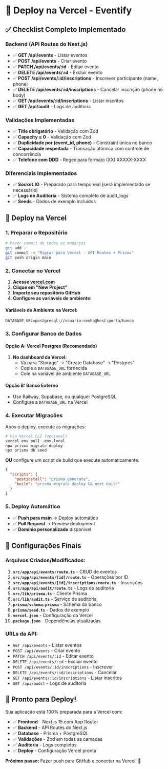 # 🚀 Deploy na Vercel - Eventify

## ✅ Checklist Completo Implementado

### Backend (API Routes do Next.js)

- ✅ **GET /api/events** - Listar eventos
- ✅ **POST /api/events** - Criar evento
- ✅ **PATCH /api/events/:id** - Editar evento
- ✅ **DELETE /api/events/:id** - Excluir evento
- ✅ **POST /api/events/:id/inscriptions** - Inscrever participante (name, phone)
- ✅ **DELETE /api/events/:id/inscriptions** - Cancelar inscrição (phone no body)
- ✅ **GET /api/events/:id/inscriptions** - Listar inscritos
- ✅ **GET /api/audit** - Logs de auditoria

### Validações Implementadas

- ✅ **Title obrigatório** - Validação com Zod
- ✅ **Capacity ≥ 0** - Validação com Zod
- ✅ **Duplicidade por (event_id, phone)** - Constraint única no banco
- ✅ **Capacidade respeitada** - Transação atômica com controle de concorrência
- ✅ **Telefone com DDD** - Regex para formato (XX) XXXXX-XXXX

### Diferenciais Implementados

- ✅ **Socket.IO** - Preparado para tempo real (será implementado se necessário)
- ✅ **Logs de Auditoria** - Sistema completo de audit_logs
- ✅ **Seeds** - Dados de exemplo incluídos

## 🎯 Deploy na Vercel

### 1. Preparar o Repositório

```bash
# Fazer commit de todas as mudanças
git add .
git commit -m "Migrar para Vercel - API Routes + Prisma"
git push origin main
```

### 2. Conectar no Vercel

1. **Acesse [vercel.com](https://vercel.com)**
2. **Clique em "New Project"**
3. **Importe seu repositório GitHub**
4. **Configure as variáveis de ambiente:**

#### Variáveis de Ambiente na Vercel:

```
DATABASE_URL=postgresql://usuario:senha@host:porta/banco
```

### 3. Configurar Banco de Dados

#### Opção A: Vercel Postgres (Recomendado)

1. **No dashboard da Vercel:**
   - Vá para "Storage" → "Create Database" → "Postgres"
   - Copie a `DATABASE_URL` fornecida
   - Cole na variável de ambiente `DATABASE_URL`

#### Opção B: Banco Externo

- Use Railway, Supabase, ou qualquer PostgreSQL
- Configure a `DATABASE_URL` na Vercel

### 4. Executar Migrações

Após o deploy, execute as migrações:

```bash
# Via Vercel CLI (opcional)
vercel env pull .env.local
npx prisma migrate deploy
npx prisma db seed
```

**OU** configure um script de build que execute automaticamente:

```json
{
  "scripts": {
    "postinstall": "prisma generate",
    "build": "prisma migrate deploy && next build"
  }
}
```

### 5. Deploy Automático

- ✅ **Push para main** → Deploy automático
- ✅ **Pull Request** → Preview deployment
- ✅ **Domínio personalizado** disponível

## 🔧 Configurações Finais

### Arquivos Criados/Modificados:

1. **`src/app/api/events/route.ts`** - CRUD de eventos
2. **`src/app/api/events/[id]/route.ts`** - Operações por ID
3. **`src/app/api/events/[id]/inscriptions/route.ts`** - Inscrições
4. **`src/app/api/audit/route.ts`** - Logs de auditoria
5. **`src/lib/prisma.ts`** - Cliente Prisma
6. **`src/lib/audit.ts`** - Serviço de auditoria
7. **`prisma/schema.prisma`** - Schema do banco
8. **`prisma/seed.ts`** - Dados de exemplo
9. **`vercel.json`** - Configuração da Vercel
10. **`package.json`** - Dependências atualizadas

### URLs da API:

- `GET /api/events` - Listar eventos
- `POST /api/events` - Criar evento
- `PATCH /api/events/:id` - Editar evento
- `DELETE /api/events/:id` - Excluir evento
- `POST /api/events/:id/inscriptions` - Inscrever
- `DELETE /api/events/:id/inscriptions` - Cancelar
- `GET /api/events/:id/inscriptions` - Listar inscritos
- `GET /api/audit` - Logs de auditoria

## 🎉 Pronto para Deploy!

Sua aplicação está 100% preparada para a Vercel com:

- ✅ **Frontend** - Next.js 15 com App Router
- ✅ **Backend** - API Routes do Next.js
- ✅ **Database** - Prisma + PostgreSQL
- ✅ **Validações** - Zod em todas as camadas
- ✅ **Auditoria** - Logs completos
- ✅ **Deploy** - Configuração Vercel pronta

**Próximo passo:** Fazer push para GitHub e conectar na Vercel! 🚀
